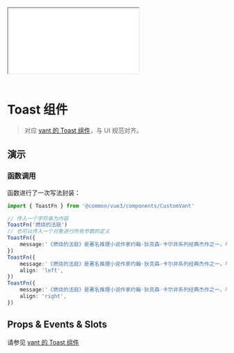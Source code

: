 <script setup lang="ts">
import Iframe from '@/components/Iframe.vue'
</script>

<Iframe src="/mobile.html#Toast"></Iframe>

<div style="height:20px;width:100%;"></div>

# Toast 组件

> 对应 [vant 的 Toast 组件](https://vant-contrib.gitee.io/vant/#/zh-CN/toast)，与 UI 规范对齐。

## 演示

### 函数调用

函数进行了一次写法封装：

```ts
import { ToastFn } from '@common/vue3/components/CustomVant'

// 传入一个字符串为内容
ToastFn('燃烧的法庭')
// 也可以传入一个对象进行所有参数的定义
ToastFn({
    message:'《燃烧的法庭》是著名推理小说作家约翰·狄克森·卡尔非系列经典杰作之一，与H.M.爵士探案系列的《犹大之窗》、菲尔博士探案系列的《三口棺材》并称为卡尔三大神作。',
})
ToastFn({
    message:'《燃烧的法庭》是著名推理小说作家约翰·狄克森·卡尔非系列经典杰作之一，与H.M.爵士探案系列的《犹大之窗》、菲尔博士探案系列的《三口棺材》并称为卡尔三大神作。',
    align: 'left',
})
ToastFn({
    message:'《燃烧的法庭》是著名推理小说作家约翰·狄克森·卡尔非系列经典杰作之一，与H.M.爵士探案系列的《犹大之窗》、菲尔博士探案系列的《三口棺材》并称为卡尔三大神作。',
    align: 'right',
})
```

## Props & Events & Slots

请参见 [vant 的 Toast 组件](https://vant-contrib.gitee.io/vant/#/zh-CN/toast)
